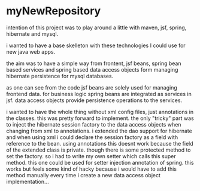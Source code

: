 myNewRepository
===============
intention of this project was to play around a little with maven, jsf, spring, hibernate and mysql.

i wanted to have a base skelleton with these technologies I could use for new java web apps.

the aim was to have a simple way from frontent, jsf beans, spring bean based services and spring based data access objects
form managing hibernate persistence for mysql databases.

as one can see from the code jsf beans are solely used for managing frontend data. for business logic spring beans are integrated
as services in jsf. data access objects provide persistence operations to the services.

i wanted to have the whole thing without xml config files, just annotations in the classes. this was pretty forward to implement.
the only "tricky" part was to inject the hibernate session factory to the data access objects when changing from xml to
annotations. i extended the dao support for hibernate and when using xml i could declare the session factory as a field with 
reference to the bean. using annotations this doesnt work because the field of the extended class is private. though there is 
some protected method to set the factory. so i had to write my own setter which calls this super method. this one could be used
for setter injection annotation of spring. this works but feels some kind of hacky because i would have to add this method
manually every time i create a new data access object implementation...
